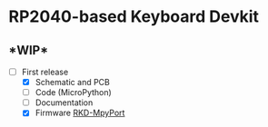 # RP2040-based Keyboard Devkit

## \*WIP\*

 - [ ] First release
   - [x] Schematic and PCB
   - [ ] Code (MicroPython)
   - [ ] Documentation
   - [x] Firmware [RKD-MpyPort](https://github.com/PCX-LK/RKD-MpyPort)
